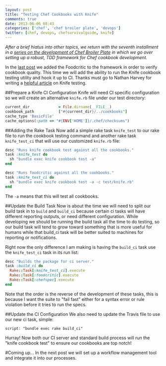 ```yaml
---
layout: post
title: "Testing Chef Cookbooks with Knife"
comments: true
date: 2013-06-06 08:43
categories: ['chef', 'chef broiler plate', 'devops']
twitter: [chef, devops, chefsurvivalguide, knife]
---
```


*After a brief hiatus into other topics, we return with the seventh installment in a [series on the development of Chef Broiler Plate](http://neverstopbuilding.net/blog/categories/chef-broiler-plate/) in which we go over setting up a robust, TDD framework for Chef cookbook development.*

In the [last post](http://neverstopbuilding.net/foodcritic/) we added the Foodcritic to the framework in order to verify cookbook quality. This time we will add the ability to run the Knife cookbook testing utility and hook it up to CI. Thanks must go to Nathan Harvey for writing a [helpful article](http://www.nathenharvey.com/blog/2012/07/06/mvt-knife-test-and-travisci) on Knife testing.

##Prepare a Knife CI Configuration
Knife will need CI specific configuration so we will create an alternative `knife.rb` file under our test directory:

```ruby
current_dir             = File.dirname(__FILE__)
cookbook_path           ["#{current_dir}/../cookbooks"]
cache_type 'BasicFile'
cache_options(:path => "#{ENV['HOME']}/.chef/checksums")
```

##Adding the Rake Task
Now add a simple rake task `knife_test` to our rake file to run the cookbook testing command and another rake task `knife_test_ci` that will use our customized `knife.rb` file:

```ruby
desc "Runs knife cookbook test against all the cookbooks."
task :knife_test do
  sh "bundle exec knife cookbook test -a"
end

desc "Runs foodcritic against all the cookbooks."
task :knife_test_ci do
  sh "bundle exec knife cookbook test -a -c test/knife.rb"
end
```

The `-a` means that this will test all cookbooks.

##Update the Build Task
Now is about the time we will need to split our build task in to `build` and `build_ci` because certain ci tasks will have different reporting outputs, or need different configuration. While developing we should be running the build task all the time to do testing, so our build task will tend to grow toward something that is more useful for humans while that build_ci task will be better suited to machines for reporting or notifications.

Right now the only difference I am making is having the `build_ci` task use the `knife_test_ci` task in its run list:

```ruby
desc "Builds the package for ci server."
task :build_ci do
  Rake::Task[:knife_test_ci].execute
  Rake::Task[:foodcritic].execute
  Rake::Task[:chefspec].execute
end
```

Note that the order is the reverse of the development of these tasks, this is because I want the suite to "fail fast" either for a syntax error or rule violation before it tries to run the specs.

##Update the CI Configuration
We also need to update the Travis file to use our new ci task, simple:

    script: "bundle exec rake build_ci"

Hurray! Now both our CI server and standard build process will run the "knife cookbook test" to ensure our cookbooks are top notch!

#Coming up…
In the next post we will set up a workflow management tool and integrate it into our processes.


